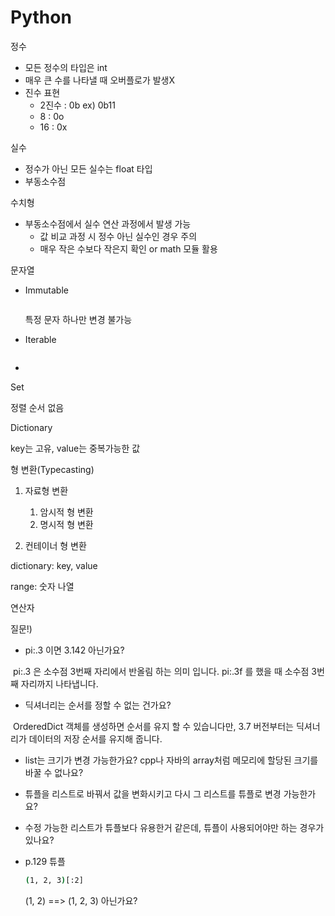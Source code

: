 # Python



정수

* 모든 정수의 타입은 int
* 매우 큰 수를 나타낼 때 오버플로가 발생X
* 진수 표현
  * 2진수 : 0b   ex) 0b11
  * 8 : 0o
  * 16 : 0x



실수

* 정수가 아닌 모든 실수는 float 타입
* 부동소수점



수치형

* 부동소수점에서 실수 연산 과정에서 발생 가능
  * 값 비교 과정 시 정수 아닌 실수인 경우 주의
  * 매우 작은 수보다 작은지 확인 or math 모듈 활용



문자열

* Immutable

  ```bash
  ```

  특정 문자 하나만 변경 불가능

* Iterable

  ```bash
  ```

  

* 



Set

정렬 순서 없음



Dictionary

key는 고유, value는 중복가능한 값



형 변환(Typecasting)

1. 자료형 변환

   1.  암시적 형 변환
   2.  명시적 형 변환

2.  컨테이너 형 변환

   dictionary: key, value

   range: 숫자 나열



연산자











질문!)

* pi:.3 이면 3.142 아닌가요?

​	pi:.3 은 소수점 3번째 자리에서 반올림 하는 의미 입니다. pi:.3f 를 했을 때 소수점 3번째 자리까지 나타냅니다.

* 딕셔너리는 순서를 정할 수 없는 건가요?

​	OrderedDict 객체를 생성하면 순서를 유지 할 수 있습니다만, 3.7 버전부터는 딕셔너리가 데이터의 저장 순서를 유지해 줍니다.

* list는 크기가 변경 가능한가요? cpp나 자바의 array처럼 메모리에 할당된 크기를 바꿀 수 없나요?
* 튜플을 리스트로 바꿔서 값을 변화시키고 다시 그 리스트를 튜플로 변경 가능한가요?
* 수정 가능한 리스트가 튜플보다 유용한거 같은데, 튜플이 사용되어야만 하는 경우가 있나요?

* p.129  튜플

  ```bash
  (1, 2, 3)[:2]
  ```

  (1, 2)  ==> (1, 2, 3) 아닌가요?